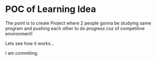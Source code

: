 # POC of Learning Idea

The point is to create Project where 2 people gonna be studying same program and pushing each other to do progress coz of competitive environment!

Lets see how it works...

I am commiting.